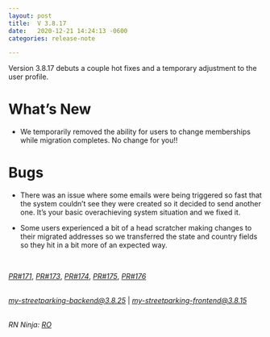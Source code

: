 ```yaml
---
layout: post
title:  V 3.8.17
date:   2020-12-21 14:24:13 -0600
categories: release-note

---
```

Version 3.8.17 debuts a couple hot fixes and a temporary adjustment to the user profile. 



# What’s New
- We temporarily removed the ability for users to change memberships while migration completes. No change for you!!

# Bugs

- There was an issue where some emails were being triggered so fast that the system couldn’t see they were created so it decided to send another one. It’s your basic overachieving system situation and we fixed it. 

- Some users experienced a bit of a head scratcher making changes to their migrated addresses so we transferred the state and country fields so they hit in a bit more of an expected way.  


<br/>

*[PR#171](https://github.com/streetparking/my-streetparking/pull/171)*, *[PR#173](https://github.com/streetparking/my-streetparking/pull/168)*, *[PR#174](https://github.com/streetparking/my-streetparking/pull/174)*, *[PR#175](https://github.com/streetparking/my-streetparking/pull/175)*, *[PR#176](https://github.com/streetparking/my-streetparking/pull/176)*
<br/>
<br/>

 *[my-streetparking-backend@3.8.25](https://github.com/streetparking/my-streetparking/blob/bc2553bbacf9f2a6f9523ec20ac1cabc6ce91268/packages/my-streetparking-backend/CHANGELOG.md)* \| *[my-streetparking-frontend@3.8.15](https://github.com/streetparking/my-streetparking/blob/bc2553bbacf9f2a6f9523ec20ac1cabc6ce91268/packages/my-streetparking-frontend/CHANGELOG.md)* 
<br/>
<br/>

_RN Ninja: [RO](https://github.com/robyanna)_
 
 
 